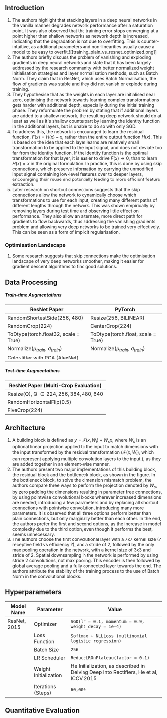 ## Introduction

1. The authors highlight that stacking layers in a deep neural networks in the vanilla manner degrades network performance after a saturation point. It was also observed that the training error stops converging at a point higher than shallow networks as network depth is increased, indicating that the degradation is not due to overfitting. This is counter-intuitive, as additional parameters and non-linearities usually cause a model to be easy to overfit.![[training_plain_vs_resnet_optimized.png]]
2. The authors briefly discuss the problem of vanishing and exploding gradients in deep neural networks and state that it has been largely addressed by the research community with better normalized weight initialisation strategies and layer normalisation methods, such as Batch Norm. They claim that in ResNet, which uses Batch Normalisation, the flow of gradients was stable and they did not vanish or explode during training.
3. They hypothesise that as the weights in each layer are initialised near zero, optimising the network towards learning complex transformations gets harder with additional depth, especially during the initial training phase. They reformulate the problem by stating that if additional layers are added to a shallow network, the resulting deep network should do at least as well as it's shallow counterpart by learning the identity function in the additional layers, but is unable to do so with only SGD. 
4. To address this, the network is encouraged to learn the residual function, $F(x)=H(x)-x$, rather than the entire output function $H(x)$. This is based on the idea that each layer learns are relatively small transformation to be applied to the input signal, and does not deviate too far from the identity function. If the identity function is the optimal transformation for that layer, it is easier to drive $F(x)\rightarrow0$, than to learn $H(x)=x$ in the original formulation. In practice, this is done by using skip connections, which preserve information by carrying the unmodified input signal containing low-level features over to deeper layers, encouraging their reuse and potentially leading to more efficient feature extraction.
5. Later research on shortcut connections suggests that the skip connections allow the network to dynamically choose which transformations to use for each input, creating many different paths of different lengths through the network. This was shown empirically by removing layers during test time and observing little effect on performance. They also allow an alternate, more direct path for gradients to flow backwards, thus addressing the vanishing gradients problem and allowing very deep networks to be trained very effectively. This can be seen as a form of implicit regularisation.
### Optimisation Landscape
1. Some research suggests that skip connections make the optimisation landscape of very deep networks smoother, making it easier for gradient descent algorithms to find good solutions.
## Data Processing
##### Train-time Augmentations

| ResNet Paper                               | PyTorch                                    |
| ------------------------------------------ | ------------------------------------------ |
| RandomShortestSide(256, 480)               | Resize(256, BILINEAR)                      |
| RandomCrop(224)                            | CenterCrop(224)                            |
| ToDtype(torch.float32, scale = True)       | ToDtype(torch.float, scale = True)         |
| Normalize($\mu_{train}$, $\sigma_{train}$) | Normalize($\mu_{train}$, $\sigma_{train}$) |
| ColorJitter with PCA (AlexNet)             |                                            |
##### Test-time Augmentations
| ResNet Paper (Multi-Crop Evaluation)          |
| --------------------------------------------- |
| Resize(Q), Q  $\in {224, 256, 384, 480, 640}$ |
| RandomHorizontalFlip(0.5)                     |
| FiveCrop(224)                                 |
## Architecture
1. A building block is defined as $y = \mathcal F(x , {W}_{i}) + W_{s}x$, where ${W}_{s}$ is an optional linear projection applied to the input to match dimensions with the input transformed by the residual transformation ($\mathcal F(x, W_i)$, which can represent applying multiple convolution layers to the input.), as they are added together in an element-wise manner.
2. The authors present two major implementations of this building block, the residual block and the bottleneck block, as shown in the figure. In the bottleneck block, to solve the dimension mismatch problem, the authors compare three ways to perform the projection denoted by $W_s$, by zero padding the dimensions resulting in parameter free connections, by using pointwise convolutional blocks wherever increased dimensions are needed, introducing a few parameters and by replacing all shortcut connections with pointwise convolution, introducing many more parameters. It is observed that all three options perform better than plain connections, but only marginally better than each other. In the end, the authors prefer the first and second options, as the increase in model complexity due to the third option, even though it performs the best, seems unnecessary.
3. The authors choose the first convolutional layer with a 7x7 kernel size (? receptive field vs efficiency ?), and a stride of 2, followed by the only max pooling operation in the network, with a kernel size of 3x3 and stride of 2. Spatial downsampling in the network is performed by using stride 2 convolutions, not max pooling. This encoder is then followed by global average pooling and a fully connected layer towards the end. The authors attribute the stability of the training process to the use of Batch Norm in the convolutional blocks.
## Hyperparameters
| Model Name   | Parameter             | Value                                                                                |
| ------------ | --------------------- | ------------------------------------------------------------------------------------ |
| ResNet, 2015 | Optimizer             | `SGD(lr = 0.1, momentum = 0.9, weight_decay = 1e-4)`                                 |
|              | Loss Function         | `Softmax + NLLLoss (multinomial logistic regression)`                                |
|              | Batch Size            | `256`                                                                                |
|              | LR Scheduler          | `ReduceLROnPlateau(factor = 0.1)`                                                    |
|              | Weight Initialization | He Initialization, as described in Delving Deep into Rectifiers, He et al, ICCV 2015 |
|              | Iterations (Steps)    | `60,000`                                                                             |
## Quantitative Evaluation
